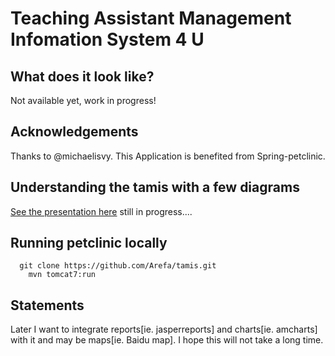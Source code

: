 # Teaching Assistant Management Infomation System 4 U

## What does it look like?
Not available yet, work in progress!

## Acknowledgements
Thanks to @michaelisvy. This Application is benefited from Spring-petclinic. 

## Understanding the tamis with a few diagrams
<a href="#">See the presentation here</a> still in progress....

## Running petclinic locally
```
  git clone https://github.com/Arefa/tamis.git
	mvn tomcat7:run
```
## Statements
Later I want to integrate reports[ie. jasperreports] and charts[ie. amcharts] with it and may be maps[ie. Baidu map]. I hope this will not take a long time.
